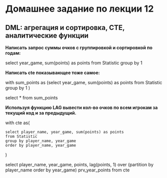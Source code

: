# Домашнее задание по лекции 12

## DML: агрегация и сортировка, CTE, аналитические функции

**Написать запрос суммы очков с группировкой и сортировкой по годам:**

 select year_game, sum(points) as points
 from Statistic
 group by 1 
 
**Написать cte показывающее тоже самое:**

 with sum_points as
 (select year_game, sum(points) as points
 from Statistic
 group by 1
 )
 
select * from sum_points

**Используя функцию LAG вывести кол-во очков по всем игрокам за текущий код и за предыдущий.**

with cte as(

    select player_name, year_game, sum(points) as points
    from Statistic
    group by player_name, year_game
    order by player_name, year_game
)

select player_name, year_game, points, lag(points, 1) over (partition by player_name order by year_game) prv_year_points
from cte